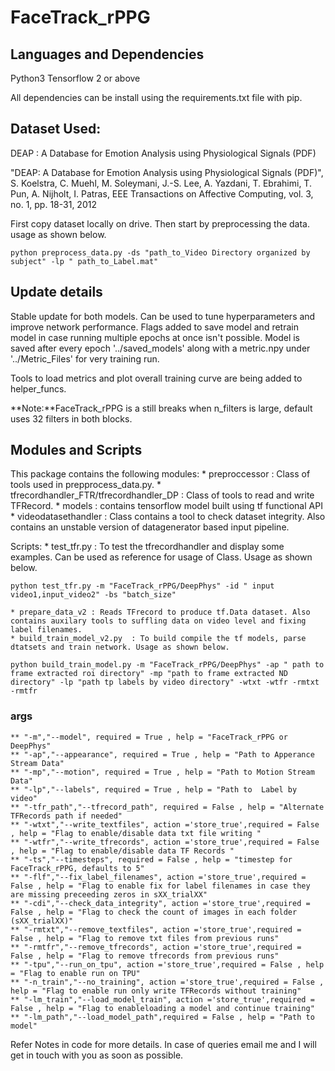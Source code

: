 # FaceTrack_rPPG

## Languages and Dependencies

Python3
Tensorflow 2 or above

All dependencies can be install using the requirements.txt file with pip.

## Dataset Used: 

DEAP : A Database for Emotion Analysis using Physiological Signals (PDF)

"DEAP: A Database for Emotion Analysis using Physiological Signals (PDF)", S. Koelstra, C. Muehl, M. Soleymani, J.-S. Lee, A. Yazdani, T. Ebrahimi, T. Pun, A. Nijholt, I. Patras, EEE Transactions on Affective Computing, vol. 3, no. 1, pp. 18-31, 2012

First copy dataset locally on drive. Then start by preprocessing the data. usage as shown below.

```shell
python preprocess_data.py -ds "path_to_Video Directory organized by subject" -lp " path_to_Label.mat"

```
## Update details

Stable update for both models. Can be used to tune hyperparameters and improve network performance.
Flags added to save model and retrain model in case running multiple epochs at once isn't possible. Model is saved after every epoch '../saved_models' along with a metric.npy under '../Metric_Files' for very training run. 

Tools to load metrics and plot overall training curve are being added to helper_funcs. 

**Note:**FaceTrack_rPPG is a still breaks when n_filters is large, default uses 32 filters in both blocks.

## Modules and Scripts

This package contains the following modules:
	* preproccessor : Class of tools used in prepprocess_data.py.
	* tfrecordhandler_FTR/tfrecordhandler_DP : Class of tools to read and write TFRecord.
	* models : contains tensorflow model built using tf functional API
	* videodatasethandler : Class contains a tool to check dataset integrity. Also contains an unstable version of datagenerator based input pipeline.

Scripts:
	* test_tfr.py : To test the tfrecordhandler and display some examples. Can be used as reference for usage of  Class. Usage as shown below.


```shell
python test_tfr.py -m "FaceTrack_rPPG/DeepPhys" -id " input video1,input_video2" -bs "batch_size"

```

	* prepare_data_v2 : Reads TFrecord to produce tf.Data dataset. Also contains auxilary tools to suffling data on video level and fixing label filenames.
	* build_train_model_v2.py  : To build compile the tf models, parse dtatsets and train network. Usage as shown below.

```shell
python build_train_model.py -m "FaceTrack_rPPG/DeepPhys" -ap " path to frame extracted roi directory" -mp "path to frame extracted ND directory" -lp "path tp labels by video directory" -wtxt -wtfr -rmtxt -rmtfr

```
### args
	** "-m","--model", required = True , help = "FaceTrack_rPPG or DeepPhys"
    ** "-ap","--appearance", required = True , help = "Path to Apperance Stream Data"
    ** "-mp","--motion", required = True , help = "Path to Motion Stream Data"
    ** "-lp","--labels", required = True , help = "Path to  Label by video"
    ** "-tfr_path","--tfrecord_path", required = False , help = "Alternate TFRecords path if needed"
    ** "-wtxt","--write_textfiles", action ='store_true',required = False , help = "Flag to enable/disable data txt file writing "
    ** "-wtfr","--write_tfrecords", action ='store_true',required = False , help = "Flag to enable/disable data TF Records "
    ** "-ts","--timesteps", required = False , help = "timestep for FaceTrack_rPPG, defaults to 5"
    ** "-flf","--fix_label_filenames", action ='store_true',required = False , help = "Flag to enable fix for label filenames in case they are missing preceeding zeros in sXX_trialXX"
    ** "-cdi","--check_data_integrity", action ='store_true',required = False , help = "Flag to check the count of images in each folder (sXX_trialXX)"
    ** "-rmtxt","--remove_textfiles", action ='store_true',required = False , help = "Flag to remove txt files from previous runs"
    ** "-rmtfr","--remove_tfrecords", action ='store_true',required = False , help = "Flag to remove tfrecords from previous runs"
    ** "-tpu","--run_on_tpu", action ='store_true',required = False , help = "Flag to enable run on TPU"
    ** "-n_train","--no_training", action ='store_true',required = False , help = "Flag to enable run only write TFRecords without training"
    ** "-lm_train","--load_model_train", action ='store_true',required = False , help = "Flag to enableloading a model and continue training"
    ** "-lm_path","--load_model_path",required = False , help = "Path to model"

Refer Notes in code for more details.
In case of queries email me and I will get in touch with you as soon as possible.


